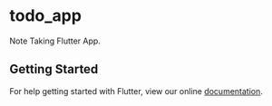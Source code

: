 # todo_app

Note Taking Flutter App.

## Getting Started

For help getting started with Flutter, view our online
[documentation](https://flutter.io/).
